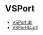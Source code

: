 # VSPort
* <a href="/Windows/桌面应用程序开发/实践积累/虚拟串口/VSPort/assets/files/VSPort.dll" download="VSPort.dll">VSPort.dll</a>
* <a href="/Windows/桌面应用程序开发/实践积累/虚拟串口/VSPort/assets/files/VSPort64.dll" download="VSPort64.dll">VSPort64.dll</a>
